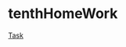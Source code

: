# tenthHomeWork

[Task](https://netology.ru/profile/program/jdcp-java-6/lessons/232132/lesson_items/1231255)
